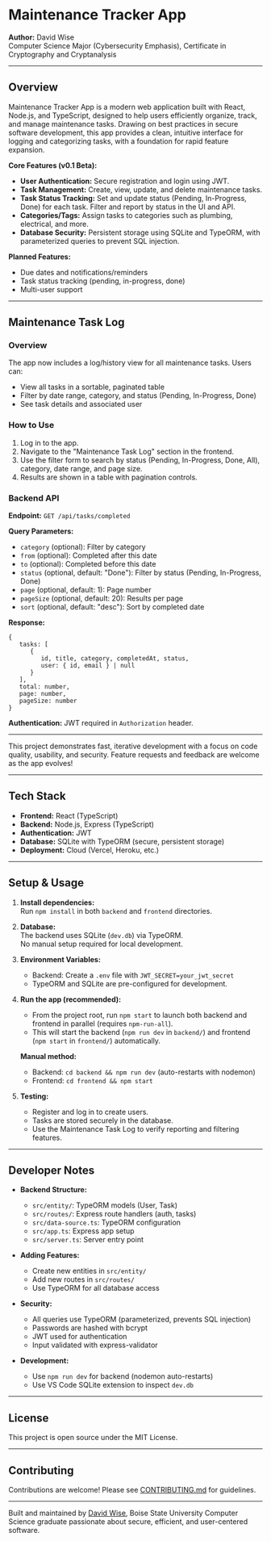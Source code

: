 # Maintenance Tracker App

**Author:** David Wise  
Computer Science Major (Cybersecurity Emphasis), Certificate in Cryptography and Cryptanalysis

---

## Overview

Maintenance Tracker App is a modern web application built with React, Node.js, and TypeScript, designed to help users efficiently organize, track, and manage maintenance tasks. Drawing on best practices in secure software development, this app provides a clean, intuitive interface for logging and categorizing tasks, with a foundation for rapid feature expansion.

**Core Features (v0.1 Beta):**
- **User Authentication:** Secure registration and login using JWT.
- **Task Management:** Create, view, update, and delete maintenance tasks.
- **Task Status Tracking:** Set and update status (Pending, In-Progress, Done) for each task. Filter and report by status in the UI and API.
- **Categories/Tags:** Assign tasks to categories such as plumbing, electrical, and more.
- **Database Security:** Persistent storage using SQLite and TypeORM, with parameterized queries to prevent SQL injection.


**Planned Features:**
- Due dates and notifications/reminders
- Task status tracking (pending, in-progress, done)
- Multi-user support

---

## Maintenance Task Log

### Overview
The app now includes a log/history view for all maintenance tasks. Users can:
- View all tasks in a sortable, paginated table
- Filter by date range, category, and status (Pending, In-Progress, Done)
- See task details and associated user

### How to Use
1. Log in to the app.
2. Navigate to the "Maintenance Task Log" section in the frontend.
3. Use the filter form to search by status (Pending, In-Progress, Done, All), category, date range, and page size.
4. Results are shown in a table with pagination controls.

### Backend API
**Endpoint:** `GET /api/tasks/completed`

**Query Parameters:**
- `category` (optional): Filter by category
- `from` (optional): Completed after this date
- `to` (optional): Completed before this date
- `status` (optional, default: "Done"): Filter by status (Pending, In-Progress, Done)
- `page` (optional, default: 1): Page number
- `pageSize` (optional, default: 20): Results per page
- `sort` (optional, default: "desc"): Sort by completed date

**Response:**
```
{
   tasks: [
      {
         id, title, category, completedAt, status,
         user: { id, email } | null
      }
   ],
   total: number,
   page: number,
   pageSize: number
}
```

**Authentication:** JWT required in `Authorization` header.

---

This project demonstrates fast, iterative development with a focus on code quality, usability, and security. Feature requests and feedback are welcome as the app evolves!

---

## Tech Stack

- **Frontend:** React (TypeScript)
- **Backend:** Node.js, Express (TypeScript)
- **Authentication:** JWT
- **Database:** SQLite with TypeORM (secure, persistent storage)
- **Deployment:** Cloud (Vercel, Heroku, etc.)

---

## Setup & Usage

1. **Install dependencies:**  
   Run `npm install` in both `backend` and `frontend` directories.

2. **Database:**  
   The backend uses SQLite (`dev.db`) via TypeORM.  
   No manual setup required for local development.

3. **Environment Variables:**  
   - Backend: Create a `.env` file with `JWT_SECRET=your_jwt_secret`
   - TypeORM and SQLite are pre-configured for development.

4. **Run the app (recommended):**  
   - From the project root, run `npm start` to launch both backend and frontend in parallel (requires `npm-run-all`).
   - This will start the backend (`npm run dev` in `backend/`) and frontend (`npm start` in `frontend/`) automatically.

   **Manual method:**
   - Backend: `cd backend && npm run dev` (auto-restarts with nodemon)
   - Frontend: `cd frontend && npm start`

5. **Testing:**  
   - Register and log in to create users.
   - Tasks are stored securely in the database.
   - Use the Maintenance Task Log to verify reporting and filtering features.

---

## Developer Notes

- **Backend Structure:**  
  - `src/entity/`: TypeORM models (User, Task)
  - `src/routes/`: Express route handlers (auth, tasks)
  - `src/data-source.ts`: TypeORM configuration
  - `src/app.ts`: Express app setup
  - `src/server.ts`: Server entry point

- **Adding Features:**  
  - Create new entities in `src/entity/`
  - Add new routes in `src/routes/`
  - Use TypeORM for all database access

- **Security:**  
  - All queries use TypeORM (parameterized, prevents SQL injection)
  - Passwords are hashed with bcrypt
  - JWT used for authentication
  - Input validated with express-validator

- **Development:**  
  - Use `npm run dev` for backend (nodemon auto-restarts)
  - Use VS Code SQLite extension to inspect `dev.db`

---

## License

This project is open source under the MIT License.

---

## Contributing

Contributions are welcome! Please see [CONTRIBUTING.md](CONTRIBUTING.md) for guidelines.

---

Built and maintained by [David Wise](https://github.com/davidjwise151), Boise State University Computer Science graduate passionate about secure, efficient, and user-centered software.
